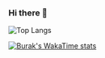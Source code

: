 ### Hi there 👋

![Top Langs](https://github-readme-stats.vercel.app/api/top-langs/?username=brktlhylmz&layout=compact&theme=prussian)

[![Burak's WakaTime stats](https://github-readme-stats.vercel.app/api/wakatime?username=brktlhylmz&layout=compact&theme=prussian&display_format=percent)](https://github.com/anuraghazra/github-readme-stats)

<!--
**brktlhylmz/brktlhylmz** is a ✨ _special_ ✨ repository because its `README.md` (this file) appears on your GitHub profile.

Here are some ideas to get you started:

- 🔭 I’m currently working on ...
- 🌱 I’m currently learning ...
- 👯 I’m looking to collaborate on ...
- 🤔 I’m looking for help with ...
- 💬 Ask me about ...
- 📫 How to reach me: ...
- 😄 Pronouns: ...
- ⚡ Fun fact: ...
-->
